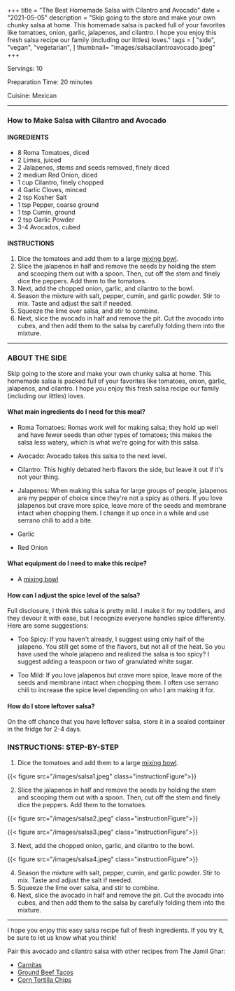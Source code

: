 +++
title = "The Best Homemade Salsa with Cilantro and Avocado"
date = "2021-05-05"
description = "Skip going to the store and make your own chunky salsa at home. This homemade salsa is packed full of your favorites like tomatoes, onion, garlic, jalapenos, and cilantro. I hope you enjoy this fresh salsa recipe our family (including our littles) loves."
tags = [
    "side",
    "vegan",
    "vegetarian",
]
thumbnail= "images/salsacilantroavocado.jpeg"
+++

Servings: 10 <!--more-->

Preparation Time: 20 minutes 

Cuisine: Mexican 

----

### How to Make Salsa with Cilantro and Avocado 

#### INGREDIENTS 

* 8 Roma Tomatoes, diced  
* 2 Limes, juiced
* 2 Jalapenos, stems and seeds removed, finely diced
* 2 medium Red Onion, diced 
* 1 cup Cilantro, finely chopped 
* 4 Garlic Cloves, minced 
* 2 tsp Kosher Salt 
* 1 tsp Pepper, coarse ground 
* 1 tsp Cumin, ground  
* 2 tsp Garlic Powder 
* 3-4 Avocados, cubed 

#### INSTRUCTIONS

1. Dice the tomatoes and add them to a large [mixing bowl](https://amzn.to/3cSUCe6). 
2. Slice the jalapenos in half and remove the seeds by holding the stem and scooping them out with a spoon. Then, cut off the stem and finely dice the peppers. Add them to the tomatoes. 
3. Next, add the chopped onion, garlic, and cilantro to the bowl. 
4. Season the mixture with salt, pepper, cumin, and garlic powder. Stir to mix. Taste and adjust the salt if needed. 
5. Squeeze the lime over salsa, and stir to combine. 
6. Next, slice the avocado in half and remove the pit. Cut the avocado into cubes, and then add them to the salsa by carefully folding them into the mixture. 

---- 

### ABOUT THE SIDE

Skip going to the store and make your own chunky salsa at home. This homemade salsa is packed full of your favorites like tomatoes, onion, garlic, jalapenos, and cilantro. I hope you enjoy this fresh salsa recipe our family (including our littles) loves.

#### What main ingredients do I need for this meal?

* Roma Tomatoes: Romas work well for making salsa; they hold up well and have fewer seeds than other types of tomatoes; this makes the salsa less watery, which is what we're going for with this salsa. 

* Avocado: Avocado takes this salsa to the next level. 

* Cilantro: This highly debated herb flavors the side, but leave it out if it's not your thing. 

* Jalapenos: When making this salsa for large groups of people, jalapenos are my pepper of choice since they're not a spicy as others. If you love jalapenos but crave more spice, leave more of the seeds and membrane intact when chopping them.  I change it up once in a while and use serrano chili to add a bite. 

* Garlic 

* Red Onion 

#### What equipment do I need to make this recipe?

* A [mixing bowl](https://amzn.to/3cSUCe6) 

#### How can I adjust the spice level of the salsa? 
Full disclosure, I think this salsa is pretty mild. I make it for my toddlers, and they devour it with ease, but I recognize everyone handles spice differently. Here are some suggestions: 

* Too Spicy: If you haven't already, I suggest using only half of the jalapeno. You still get some of the flavors, but not all of the heat. So you have used the whole jalapeno and realized the salsa is too spicy?  I suggest adding a teaspoon or two of granulated white sugar. 

* Too Mild: If you love jalapenos but crave more spice, leave more of the seeds and membrane intact when chopping them. I often use serrano chili to increase the spice level depending on who I am making it for.

#### How do I store leftover salsa? 

On the off chance that you have leftover salsa, store it in a sealed container in the fridge for 2-4 days. 

### INSTRUCTIONS: STEP-BY-STEP 

1. Dice the tomatoes and add them to a large [mixing bowl](https://amzn.to/3cSUCe6). 

{{< figure src="/images/salsa1.jpeg" class="instructionFigure">}}

2. Slice the jalapenos in half and remove the seeds by holding the stem and scooping them out with a spoon. Then, cut off the stem and finely dice the peppers. Add them to the tomatoes. 

{{< figure src="/images/salsa2.jpeg" class="instructionFigure">}}

{{< figure src="/images/salsa3.jpeg" class="instructionFigure">}}

3. Next, add the chopped onion, garlic, and cilantro to the bowl. 

{{< figure src="/images/salsa4.jpeg" class="instructionFigure">}}

4. Season the mixture with salt, pepper, cumin, and garlic powder. Stir to mix. Taste and adjust the salt if needed. 
5. Squeeze the lime over salsa, and stir to combine. 
6. Next, slice the avocado in half and remove the pit. Cut the avocado into cubes, and then add them to the salsa by carefully folding them into the mixture. 

----
I hope you enjoy this easy salsa recipe full of fresh ingredients. If you try it, be sure to let us know what you think!

Pair this avocado and cilantro salsa with other recipes from The Jamil Ghar:

* [Carnitas](https://www.jamilghar.com/recipe/carnitas/)
* [Ground Beef Tacos](https://www.jamilghar.com/recipe/ground_beef_taco/)
* [Corn Tortilla Chips](https://www.jamilghar.com/recipe/homemade_corn_tortilla_chips/)
